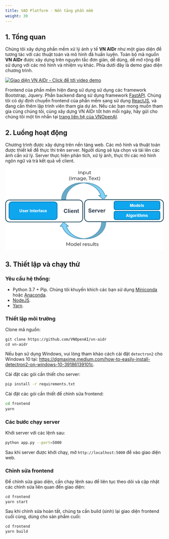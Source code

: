 ```yaml
---
title: VAD Platform - Nền tảng phần mềm
weight: 30
---
```


## 1. Tổng quan

Chúng tôi xây dựng phần mềm xử lý ảnh y tế **VN AIDr** như một giao diện để tương tác với các thuật toán và mô hình đã huấn luyện. Toàn bộ mã nguồn **VN AIDr** được xây dựng trên nguyên tắc đơn giản, dễ dùng, dễ mở rộng để sử dụng với các mô hình và nhiệm vụ khác. Phía dưới đây là demo giao diện chương trình.

[![Giao diện VN AIDr - Click để tới video demo](https://raw.githubusercontent.com/VNOpenAI/vn-aidr/master/screenshots/screen.png)](https://youtu.be/pw62Hxy-BeE)

Frontend của phần mềm hiện đang sử dụng sử dụng các framework Bootstrap, Jquery. Phần backend đang sử dụng framework [FastAPI](https://fastapi.tiangolo.com/). Chúng tôi có dự định chuyển frontend của phần mềm sang sử dụng [ReactJS](https://reactjs.org/), và đang cần thêm lập trình viên tham gia dự án. Nếu các bạn mong muốn tham gia cùng chúng tôi, cùng xây dựng VN AIDr tốt hơn mỗi ngày, hãy gửi cho chúng tôi một tin nhắn tại [trang liên hệ của VNOpenAI](https://vnopenai.org/contact/).

## 2. Luồng hoạt động

Chương trình được xây dựng trên nền tảng web. Các mô hình và thuật toán được thiết kế để thực thi trên server. Người dùng sẽ lựa chọn và tải lên các ảnh cần xử lý. Server thực hiện phân tích, xử lý ảnh, thực thi các mô hình ngôn ngữ và trả kết quả về client. 

![Kiến trúc hệ thống dạng Client - Server của hệ thống](client-server-architecture.png)

## 3. Thiết lập và chạy thử

### Yêu cầu hệ thống:

- Python 3.7 + Pip. Chúng tôi khuyến khích các bạn sử dụng [Miniconda](https://docs.conda.io/en/latest/miniconda.html) hoặc [Anaconda](https://www.anaconda.com/).
- [NodeJS](https://nodejs.vn/).
- [Yarn](https://yarnpkg.com/).

### Thiết lập môi trường

Clone mã nguồn:

```
git clone https://github.com/VNOpenAI/vn-aidr
cd vn-aidr
```

Nếu bạn sử dụng Windows, vui lòng tham khảo cách cài đặt `detectron2` cho Windows 10 tại: <https://dgmaxime.medium.com/how-to-easily-install-detectron2-on-windows-10-39186139101c>.

Cài đặt các gói cần thiết cho server:

```sh
pip install -r requirements.txt
```

Cài đặt các gói cần thiết để chỉnh sửa frontend:

```sh
cd frontend
yarn
```

### Các bước chạy server

Khởi server với các lệnh sau:

```sh
python app.py --port=5000
```

Sau khi server được khởi chạy, mở `http://localhost:5000` để vào giao diện web.

### Chỉnh sửa frontend

Để chỉnh sửa giao diện, cần chạy lệnh sau để liên tục theo dõi và cập nhật các chỉnh sửa liên quan đến giao diện:

```
cd frontend
yarn start
```

Sau khi chỉnh sửa hoàn tất, chúng ta cần build (sinh) lại giao diện frontend cuối cùng, dùng cho sản phẩm cuối:

```
cd frontend
yarn build
```